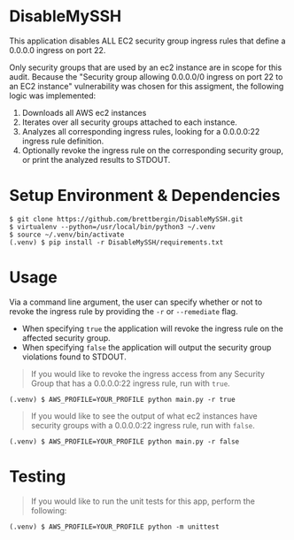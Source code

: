 # DisableMySSH
This application disables ALL EC2 security group ingress rules that define a 0.0.0.0 ingress on port 22. 


Only security groups that are used by an ec2 instance are in scope for this audit. Because the "Security group allowing 0.0.0.0/0 ingress on port 22 to an EC2 instance" vulnerability was chosen for this assigment, the following logic was implemented:

1. Downloads all AWS ec2 instances
2. Iterates over all security groups attached to each instance.
3. Analyzes all corresponding ingress rules, looking for a 0.0.0.0:22 ingress rule definition.
4. Optionally revoke the ingress rule on the corresponding security group, or print the analyzed results to STDOUT.

# Setup Environment & Dependencies
```
$ git clone https://github.com/brettbergin/DisableMySSH.git
$ virtualenv --python=/usr/local/bin/python3 ~/.venv
$ source ~/.venv/bin/activate
(.venv) $ pip install -r DisableMySSH/requirements.txt
```

# Usage
Via a command line argument, the user can specify whether or not to revoke the ingress rule by providing the `-r` or `--remediate` flag. 

- When specifying `true` the application will revoke the ingress rule on the affected security group.
- When specifying `false` the application will output the security group violations found to STDOUT.

>If you would like to revoke the ingress access from any Security Group that has a 0.0.0.0:22 ingress rule, run with `true`.
```
(.venv) $ AWS_PROFILE=YOUR_PROFILE python main.py -r true
```

>If you would like to see the output of what ec2 instances have security groups with a 0.0.0.0:22 ingress rule, run with `false`.
```
(.venv) $ AWS_PROFILE=YOUR_PROFILE python main.py -r false
```

# Testing
>If you would like to run the unit tests for this app, perform the following:
```
(.venv) $ AWS_PROFILE=YOUR_PROFILE python -m unittest
```
